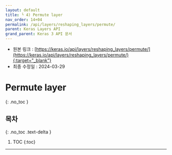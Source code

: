 ```yaml
---
layout: default
title: └ 4) Permute layer
nav_order: 14+04
permalink: /api/layers/reshaping_layers/permute/
parent: Keras Layers API
grand_parent: Keras 3 API 문서
---
```


* 원본 링크 : [https://keras.io/api/layers/reshaping_layers/permute/](https://keras.io/api/layers/reshaping_layers/permute/){:target="_blank"}
* 최종 수정일 : 2024-03-29

# Permute layer
{: .no_toc }

## 목차
{: .no_toc .text-delta }

1. TOC
{:toc}

---
